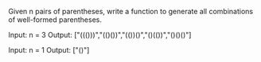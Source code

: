 Given n pairs of parentheses, write a function to generate all combinations of well-formed parentheses.

Input: n = 3
Output: ["((()))","(()())","(())()","()(())","()()()"]

Input: n = 1
Output: ["()"]
